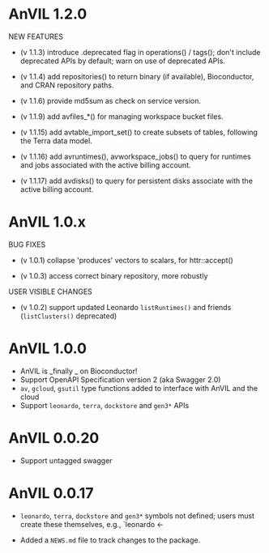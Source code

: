 # AnVIL 1.2.0

NEW FEATURES

- (v 1.1.3) introduce .deprecated flag in operations() / tags(); don't include
  deprecated APIs by default; warn on use of deprecated APIs.

- (v 1.1.4) add repositories() to return binary (if available),
  Bioconductor, and CRAN repository paths.

- (v 1.1.6) provide md5sum as check on service version.

- (v 1.1.9) add avfiles_*() for managing workspace bucket files.

- (v 1.1.15) add avtable_import_set() to create subsets of tables,
  following the Terra data model.

- (v 1.1.16) add avruntimes(), avworkspace_jobs() to query for runtimes
  and jobs associated with the active billing account.

- (v 1.1.17) add avdisks() to query for persistent disks associate
  with the active billing account.

# AnVIL 1.0.x

BUG FIXES

- (v 1.0.1) collapse 'produces' vectors to scalars, for httr::accept()

- (v 1.0.3) access correct binary repository, more robustly

USER VISIBLE CHANGES

- (v 1.0.2) support updated Leonardo `listRuntimes()` and friends
  (`listClusters()` deprecated)

# AnVIL 1.0.0

- AnVIL is _finally
_ on Bioconductor!
- Support OpenAPI Specification version 2 (aka Swagger 2.0)
- `av`, `gcloud`, `gsutil` type functions added to interface with AnVIL
  and the cloud
- Support `leonardo`, `terra`, `dockstore` and `gen3*` APIs

# AnVIL 0.0.20

- Support untagged swagger

# AnVIL 0.0.17

- `leonardo`, `terra`, `dockstore` and `gen3*` symbols not defined; users must
  create these themselves, e.g., `leonardo <-

- Added a `NEWS.md` file to track changes to the package.
